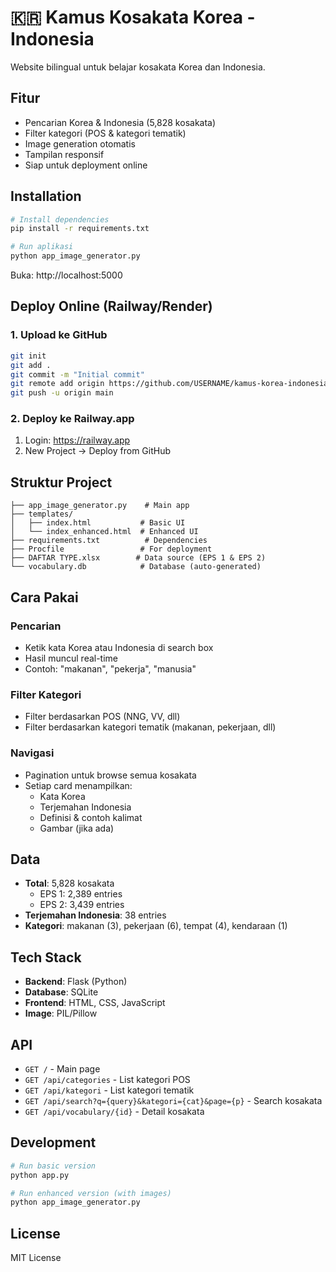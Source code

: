 # 🇰🇷 Kamus Kosakata Korea - Indonesia

Website bilingual untuk belajar kosakata Korea dan Indonesia.

## Fitur

- Pencarian Korea & Indonesia (5,828 kosakata)
- Filter kategori (POS & kategori tematik)
- Image generation otomatis
- Tampilan responsif
- Siap untuk deployment online

## Installation

```bash
# Install dependencies
pip install -r requirements.txt

# Run aplikasi
python app_image_generator.py
```

Buka: http://localhost:5000

## Deploy Online (Railway/Render)

### 1. Upload ke GitHub
```bash
git init
git add .
git commit -m "Initial commit"
git remote add origin https://github.com/USERNAME/kamus-korea-indonesia.git
git push -u origin main
```

### 2. Deploy ke Railway.app
1. Login: https://railway.app
2. New Project → Deploy from GitHub


## Struktur Project

```
├── app_image_generator.py    # Main app
├── templates/
│   ├── index.html           # Basic UI
│   └── index_enhanced.html  # Enhanced UI
├── requirements.txt          # Dependencies
├── Procfile                 # For deployment
├── DAFTAR TYPE.xlsx        # Data source (EPS 1 & EPS 2)
└── vocabulary.db            # Database (auto-generated)
```

## Cara Pakai

### Pencarian
- Ketik kata Korea atau Indonesia di search box
- Hasil muncul real-time
- Contoh: "makanan", "pekerja", "manusia"

### Filter Kategori
- Filter berdasarkan POS (NNG, VV, dll)
- Filter berdasarkan kategori tematik (makanan, pekerjaan, dll)

### Navigasi
- Pagination untuk browse semua kosakata
- Setiap card menampilkan:
  - Kata Korea
  - Terjemahan Indonesia
  - Definisi & contoh kalimat
  - Gambar (jika ada)

## Data

- **Total**: 5,828 kosakata
  - EPS 1: 2,389 entries
  - EPS 2: 3,439 entries
- **Terjemahan Indonesia**: 38 entries
- **Kategori**: makanan (3), pekerjaan (6), tempat (4), kendaraan (1)

## Tech Stack

- **Backend**: Flask (Python)
- **Database**: SQLite
- **Frontend**: HTML, CSS, JavaScript
- **Image**: PIL/Pillow

## API

- `GET /` - Main page
- `GET /api/categories` - List kategori POS
- `GET /api/kategori` - List kategori tematik  
- `GET /api/search?q={query}&kategori={cat}&page={p}` - Search kosakata
- `GET /api/vocabulary/{id}` - Detail kosakata

## Development

```bash
# Run basic version
python app.py

# Run enhanced version (with images)
python app_image_generator.py
```

## License

MIT License
